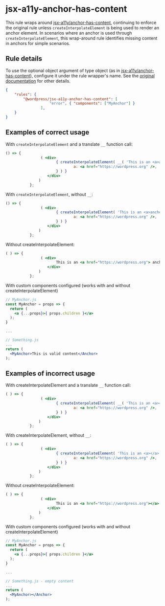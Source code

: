 # jsx-a11y-anchor-has-content

This rule wraps around [jsx-a11y/anchor-has-content](https://github.com/jsx-eslint/eslint-plugin-jsx-a11y/blob/main/docs/rules/anchor-has-content.md), continuing to enforce the original rule unless `createInterpolateElement` is being used to render an anchor element.
In scenarios where an anchor is used through `createInterpolateElement`, this wrap-around rule identifies missing content in anchors for simple scenarios.

## Rule details

To use the optional object argument of type object (as in [jsx-a11y/anchor-has-content](https://github.com/jsx-eslint/eslint-plugin-jsx-a11y/blob/main/docs/rules/anchor-has-content.md)), configure it under the rule wrapper's name. See the [original documentation](https://github.com/jsx-eslint/eslint-plugin-jsx-a11y/blob/main/docs/rules/anchor-has-content.md) for other details.

```json
{
    "rules": {
        "@wordpress/jsx-a11y-anchor-has-content": [
					"error", { "components": ["MyAnchor"] }
				],
    }
}
```

## Examples of correct usage

With `createInterpolateElement` and a translate `__` function call:

```jsx
() => {
				( <div>
					   { createInterpolateElement( __( 'This is an <a>anchor with content</a>.' ), {
							   a: <a href="https://wordpress.org" />,
					   } ) }
				   </div>
			   )
		   };
```

With `createInterpolateElement`, without `__`:

```jsx
() => {
				( <div>
					   { createInterpolateElement( 'This is an <a>anchor with content</a>.', {
							   a: <a href="https://wordpress.org" />,
					   } ) }
				   </div>
			   )
		   };
```

Without createInterpolateElement:

```jsx
( ) => {
				( <div>
					   This is an <a href="https://wordpress.org"> anchor with content </a>
				   </div>
			   )
		   };
```

With custom components configured (works with and without createInterpolateElement)

```jsx
// MyAnchor.js
const MyAnchor = props => {
  return (
    <a {...props}>{ props.children }</a>
  );
}

...

// Something.js
...
return (
  <MyAnchor>This is valid content</Anchor>
);
```

## Examples of incorrect usage

With createInterpolateElement and a translate `__` function call:

```jsx
( ) => {
				( <div>
					   { createInterpolateElement( __( 'This is an <a></a>.' ), {
							   a: <a href="https://wordpress.org" />,
					   } ) }
				   </div>
			   )
		   };
```

With createInterpolateElement, without `__`:

```jsx
( ) => {
				( <div>
					   { createInterpolateElement( 'This is an <a></a>.', {
							   a: <a href="https://wordpress.org" />,
					   } ) }
				   </div>
			   )
		   };
```

Without createInterpolateElement:

```jsx
( ) => {
				( <div>
					   This is an <a href="https://wordpress.org"></a>
				   </div>
			   )
		   };
```

With custom components configured (works with and without createInterpolateElement)

```jsx
// MyAnchor.js
const MyAnchor = props => {
  return (
    <a {...props}>{ props.children }</a>
  );
}

...

// Something.js - empty content
...
return (
  <MyAnchor></Anchor>
);
```
